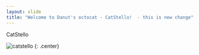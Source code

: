```yaml
---
layout: slide
title: "Welcome to Danut's octocat - CatStello!  - this is new change"
---
```


CatStello

![catstello](https://octodex.github.com/images/catstello.png)
{: .center}
